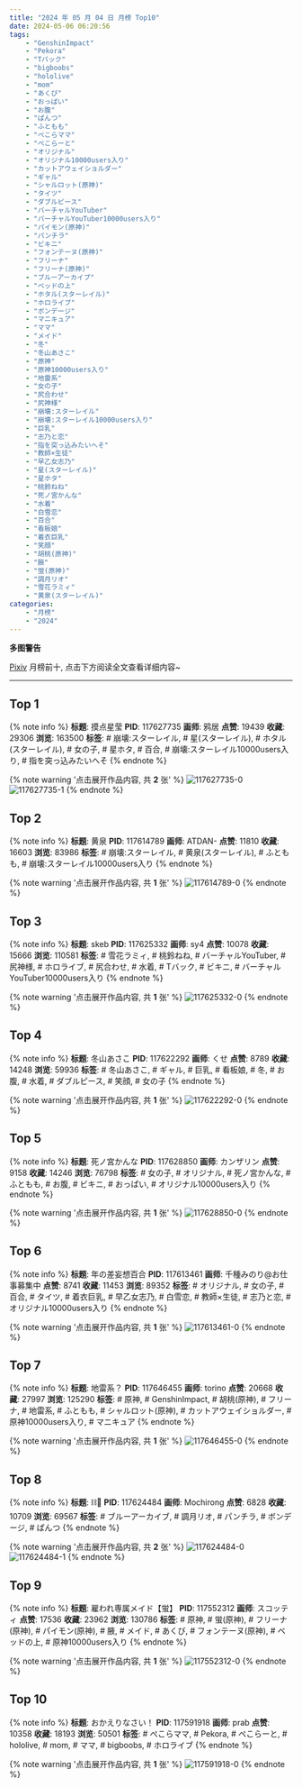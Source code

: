 ```yaml
---
title: "2024 年 05 月 04 日 月榜 Top10"
date: 2024-05-06 06:20:56
tags:
    - "GenshinImpact"
    - "Pekora"
    - "Tバック"
    - "bigboobs"
    - "hololive"
    - "mom"
    - "あくび"
    - "おっぱい"
    - "お腹"
    - "ぱんつ"
    - "ふともも"
    - "ぺこらママ"
    - "ぺこらーと"
    - "オリジナル"
    - "オリジナル10000users入り"
    - "カットアウェイショルダー"
    - "ギャル"
    - "シャルロット(原神)"
    - "タイツ"
    - "ダブルピース"
    - "バーチャルYouTuber"
    - "バーチャルYouTuber10000users入り"
    - "パイモン(原神)"
    - "パンチラ"
    - "ビキニ"
    - "フォンテーヌ(原神)"
    - "フリーナ"
    - "フリーナ(原神)"
    - "ブルーアーカイブ"
    - "ベッドの上"
    - "ホタル(スターレイル)"
    - "ホロライブ"
    - "ボンデージ"
    - "マニキュア"
    - "ママ"
    - "メイド"
    - "冬"
    - "冬山あさこ"
    - "原神"
    - "原神10000users入り"
    - "地雷系"
    - "女の子"
    - "尻合わせ"
    - "尻神様"
    - "崩壊:スターレイル"
    - "崩壊:スターレイル10000users入り"
    - "巨乳"
    - "志乃と恋"
    - "指を突っ込みたいへそ"
    - "教師×生徒"
    - "早乙女志乃"
    - "星(スターレイル)"
    - "星ホタ"
    - "桃鈴ねね"
    - "死ノ宮かんな"
    - "水着"
    - "白雪恋"
    - "百合"
    - "看板娘"
    - "着衣巨乳"
    - "笑顔"
    - "胡桃(原神)"
    - "腋"
    - "蛍(原神)"
    - "調月リオ"
    - "雪花ラミィ"
    - "黄泉(スターレイル)"
categories:
    - "月榜"
    - "2024"
---
```


<i class="fa fa-triangle-exclamation"></i>**多图警告**<i class="fa fa-triangle-exclamation"></i>

[Pixiv](https://www.pixiv.net/) 月榜前十, 点击下方阅读全文查看详细内容~

<!-- more -->

---

## Top 1

{% note info %}
**标题**: 摸点星莹
**PID**: 117627735 **画师**: 鸦居
**点赞**: 19439 **收藏**: 29306 **浏览**: 163500
**标签**: # 崩壊:スターレイル, # 星(スターレイル), # ホタル(スターレイル), # 女の子, # 星ホタ, # 百合, # 崩壊:スターレイル10000users入り, # 指を突っ込みたいへそ
{% endnote %}

{% note warning '点击展开作品内容, 共 **2** 张' %}
![117627735-0](https://i.pixiv.re/img-original/img/2024/04/07/14/16/35/117627735_p0.jpg)
![117627735-1](https://i.pixiv.re/img-original/img/2024/04/07/14/16/35/117627735_p1.jpg)
{% endnote %}

## Top 2

{% note info %}
**标题**: 黄泉
**PID**: 117614789 **画师**: ATDAN-
**点赞**: 11810 **收藏**: 16603 **浏览**: 83986
**标签**: # 崩壊:スターレイル, # 黄泉(スターレイル), # ふともも, # 崩壊:スターレイル10000users入り
{% endnote %}

{% note warning '点击展开作品内容, 共 **1** 张' %}
![117614789-0](https://i.pixiv.re/img-original/img/2024/04/07/03/22/57/117614789_p0.png)
{% endnote %}

## Top 3

{% note info %}
**标题**: skeb
**PID**: 117625332 **画师**: sy4
**点赞**: 10078 **收藏**: 15666 **浏览**: 110581
**标签**: # 雪花ラミィ, # 桃鈴ねね, # バーチャルYouTuber, # 尻神様, # ホロライブ, # 尻合わせ, # 水着, # Tバック, # ビキニ, # バーチャルYouTuber10000users入り
{% endnote %}

{% note warning '点击展开作品内容, 共 **1** 张' %}
![117625332-0](https://i.pixiv.re/img-original/img/2024/04/07/12/23/01/117625332_p0.png)
{% endnote %}

## Top 4

{% note info %}
**标题**: 冬山あさこ
**PID**: 117622292 **画师**: くせ
**点赞**: 8789 **收藏**: 14248 **浏览**: 59936
**标签**: # 冬山あさこ, # ギャル, # 巨乳, # 看板娘, # 冬, # お腹, # 水着, # ダブルピース, # 笑顔, # 女の子
{% endnote %}

{% note warning '点击展开作品内容, 共 **1** 张' %}
![117622292-0](https://i.pixiv.re/img-original/img/2024/04/07/10/00/06/117622292_p0.png)
{% endnote %}

## Top 5

{% note info %}
**标题**: 死ノ宮かんな
**PID**: 117628850 **画师**: カンザリン
**点赞**: 9158 **收藏**: 14246 **浏览**: 76798
**标签**: # 女の子, # オリジナル, # 死ノ宮かんな, # ふともも, # お腹, # ビキニ, # おっぱい, # オリジナル10000users入り
{% endnote %}

{% note warning '点击展开作品内容, 共 **1** 张' %}
![117628850-0](https://i.pixiv.re/img-original/img/2024/04/07/15/07/40/117628850_p0.png)
{% endnote %}

## Top 6

{% note info %}
**标题**: 年の差妄想百合
**PID**: 117613461 **画师**: 千種みのり@お仕事募集中
**点赞**: 8741 **收藏**: 11453 **浏览**: 89352
**标签**: # オリジナル, # 女の子, # 百合, # タイツ, # 着衣巨乳, # 早乙女志乃, # 白雪恋, # 教師×生徒, # 志乃と恋, # オリジナル10000users入り
{% endnote %}

{% note warning '点击展开作品内容, 共 **1** 张' %}
![117613461-0](https://i.pixiv.re/img-original/img/2024/04/07/00/30/27/117613461_p0.jpg)
{% endnote %}

## Top 7

{% note info %}
**标题**: 地雷系？
**PID**: 117646455 **画师**: torino
**点赞**: 20668 **收藏**: 27997 **浏览**: 125290
**标签**: # 原神, # GenshinImpact, # 胡桃(原神), # フリーナ, # 地雷系, # ふともも, # シャルロット(原神), # カットアウェイショルダー, # 原神10000users入り, # マニキュア
{% endnote %}

{% note warning '点击展开作品内容, 共 **1** 张' %}
![117646455-0](https://i.pixiv.re/img-original/img/2024/04/08/00/00/20/117646455_p0.jpg)
{% endnote %}

## Top 8

{% note info %}
**标题**: ⛓🖤
**PID**: 117624484 **画师**: Mochirong
**点赞**: 6828 **收藏**: 10709 **浏览**: 69567
**标签**: # ブルーアーカイブ, # 調月リオ, # パンチラ, # ボンデージ, # ぱんつ
{% endnote %}

{% note warning '点击展开作品内容, 共 **2** 张' %}
![117624484-0](https://i.pixiv.re/img-original/img/2024/04/07/11/49/55/117624484_p0.jpg)
![117624484-1](https://i.pixiv.re/img-original/img/2024/04/07/11/49/55/117624484_p1.jpg)
{% endnote %}

## Top 9

{% note info %}
**标题**: 雇われ専属メイド【蛍】
**PID**: 117552312 **画师**: スコッティ
**点赞**: 17536 **收藏**: 23962 **浏览**: 130786
**标签**: # 原神, # 蛍(原神), # フリーナ(原神), # パイモン(原神), # 腋, # メイド, # あくび, # フォンテーヌ(原神), # ベッドの上, # 原神10000users入り
{% endnote %}

{% note warning '点击展开作品内容, 共 **1** 张' %}
![117552312-0](https://i.pixiv.re/img-original/img/2024/04/05/00/00/20/117552312_p0.jpg)
{% endnote %}

## Top 10

{% note info %}
**标题**: おかえりなさい！
**PID**: 117591918 **画师**: prab
**点赞**: 10358 **收藏**: 18193 **浏览**: 50501
**标签**: # ぺこらママ, # Pekora, # ぺこらーと, # hololive, # mom, # ママ, # bigboobs, # ホロライブ
{% endnote %}

{% note warning '点击展开作品内容, 共 **1** 张' %}
![117591918-0](https://i.pixiv.re/img-original/img/2024/04/06/11/24/33/117591918_p0.png)
{% endnote %}
